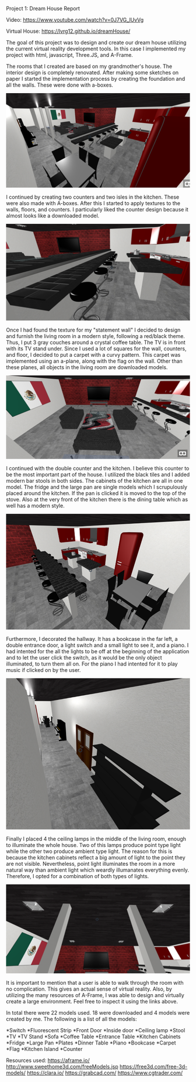 Project 1: Dream House Report

Video: https://www.youtube.com/watch?v=0J7VG_lUvVg

Virtual House: https://lvrg12.github.io/dreamHouse/

The goal of this project was to design and create our dream house utilizing the current virtual
reality development tools. In this case I implemented my project with html, javascript, Three.JS,
and A-Frame.

The rooms that I created are based on my grandmother's house. The interior design is completely
renovated. After making some sketches on paper I started the implementation process by creating
the foundation and all the walls. These were done with a-boxes.

![alt text](https://github.com/lvrg12/lvrg12.github.io/blob/master/dreamHouse/screenshots/skyview.png)

I continued by creating two counters and two isles in the kitchen. These were also made with
A-boxes. After this I started to apply textures to the walls, floors, and counters. I particularly
liked the counter design because it almost looks like a downloaded model.

![alt text](https://github.com/lvrg12/lvrg12.github.io/blob/master/dreamHouse/screenshots/counters.png)

Once I had found the texture for my "statement wall" I decided to design and furnish the living
room in a modern style, following a red/black theme. Thus, I put 3 gray couches around a crystal
coffee table. The TV is in front with its TV stand under. Since I used a lot of squares for the
wall, counters, and floor, I decided to put a carpet with a curvy pattern. This carpet was 
implemented using an a-plane, along with the flag on the wall. Other than these planes, all
objects in the living room are downloaded models.

![alt text](https://github.com/lvrg12/lvrg12.github.io/blob/master/dreamHouse/screenshots/livingroom.png)

I continued with the double counter and the kitchen. I believe this counter to be the most important
part of the house. I utilized the black tiles and I added modern bar stools in both sides. The
cabinets of the kitchen are all in one model. The fridge and the large pan
are single models which I scrupulously placed around the kitchen. If the pan is clicked it is moved to
the top of the stove. Also at the very front of the kitchen there is the dining table which as well has
a modern style.

![alt text](https://github.com/lvrg12/lvrg12.github.io/blob/master/dreamHouse/screenshots/kitchen.png)

Furthermore, I decorated the hallway. It has a bookcase in the far left, a double entrance
door, a light switch and a small light to see it, and a piano. I had intented for the all the
lights to be off at the beginning of the application and to let the user click the switch, as
it would be the only object illuminated, to turn them all on. For the piano I had intented for it
to play music if clicked on by the user.

![alt text](https://github.com/lvrg12/lvrg12.github.io/blob/master/dreamHouse/screenshots/hallway.png)

Finally I placed 4 the ceiling lamps in the middle of the living room, enough to illuminate the
whole house. Two of this lamps produce point type light while the other two produce ambient type
light. The reason for this is because the kitchen cabinets reflect a big amount of light to the
point they are not visible. Nevertheless, point light illuminates the room in a more natural way
than ambient light which weardly illumanates everything evenly. Therefore, I opted for a combination
of both types of lights.

![alt text](https://github.com/lvrg12/lvrg12.github.io/blob/master/dreamHouse/screenshots/lights.png)

It is important to mention that a user is able to walk through the room with no complication. This
gives an actual sense of virtual reality. Also, by utilizing the many resources of A-Frame, I was able
to design and virtually create a large environment. Feel free to inspect it using the links above.

In total there were 22 models used. 18 were downloaded and 4 models were created by me. The following
is a list of all the models:

*Switch
*Fluorescent Strip
*Front Door
*Inside door
*Ceiling lamp
*Stool
*TV
*TV Stand
*Sofa
*Coffee Table
*Entrance Table
*Kitchen Cabinets
*Fridge
*Large Pan
*Plates
*Dinner Table
*Piano
*Bookcase
*Carpet
*Flag
*Kitchen Island
*Counter

Resources used:
https://aframe.io/
http://www.sweethome3d.com/freeModels.jsp
https://free3d.com/free-3d-models/
https://clara.io/
https://grabcad.com/
https://www.cgtrader.com/
